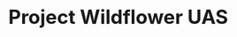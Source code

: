 <!DOCTYPE HTML>
<html>
  <head>
    <style>
      #sectTitle
      {
        font-size: 250%;
      }
    </style>
    <meta charset="UTF-8">
  </head>
  <body>
    <h1 id="sectTitle"> Project Wildflower UAS </h1>
    <p> </p>
  </body>
</html>
